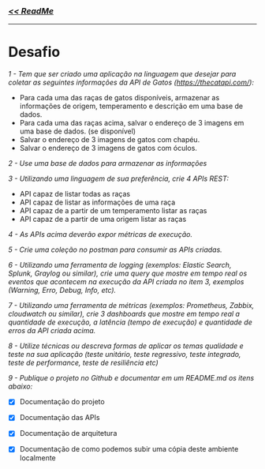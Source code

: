 ### [_<< ReadMe_](../README.md)

---

# Desafio
_1 - Tem que ser criado uma aplicação na linguagem que desejar para coletar as seguintes informações da API de Gatos (https://thecatapi.com/):_
- Para cada uma das raças de gatos disponíveis, armazenar as informações de origem, temperamento e descrição em uma base de dados.
- Para cada uma das raças acima, salvar o endereço de 3 imagens em uma base de dados. (se disponível)
- Salvar o endereço de 3 imagens de gatos com chapéu.
- Salvar o endereço de 3 imagens de gatos com óculos.

_2 - Use uma base de dados para armazenar as informações_

_3 - Utilizando uma linguagem de sua preferência, crie 4 APIs REST:_
- API capaz de listar todas as raças
- API capaz de listar as informações de uma raça
- API capaz de a partir de um temperamento listar as raças
- API capaz de a partir de uma origem listar as raças 

_4 - As APIs acima deverão expor métricas de execução._

_5 - Crie uma coleção no postman para consumir as APIs criadas._

_6 - Utilizando uma ferramenta de logging (exemplos: Elastic Search, Splunk, Graylog ou similar), crie uma query que mostre em tempo real os eventos que acontecem na execução da API criada no item 3, exemplos (Warning, Erro, Debug, Info, etc)._

_7 - Utilizando uma ferramenta de métricas (exemplos: Prometheus, Zabbix, cloudwatch ou similar), crie 3 dashboards que mostre em tempo real a quantidade de execução, a latência (tempo de execução) e quantidade de erros da API criada acima._

_8 - Utilize técnicas ou descreva formas de aplicar os temas qualidade e teste na sua aplicação (teste unitário, teste regressivo, teste integrado, teste de performance, teste de resiliência etc)_

_9 - Publique o projeto no Github e documentar em um README.md os itens abaixo:_
- [x] Documentação do projeto
- [x] Documentação das APIs
- [x] Documentação de arquitetura
- [x] Documentação de como podemos subir uma cópia deste ambiente localmente







